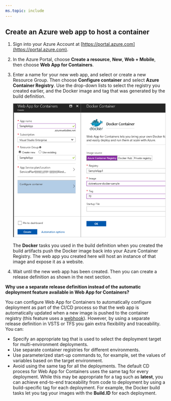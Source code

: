```yaml
---
ms.topic: include
---
```


## Create an Azure web app to host a container

1. Sign into your Azure Account at [https://portal.azure.com](https://portal.azure.com).

1. In the Azure Portal, choose **Create a resource**, **New**, **Web + Mobile**, then choose **Web App for Containers**.    

1. Enter a name for your new web app, and select or create a new Resource Group.
   Then choose **Configure container** and select **Azure Container Registry**.
   Use the drop-down lists to select the registry you created earlier, and the
   Docker image and tag that was generated by the build definition.

   ![Creating the Web App for Containers](_img/create-docker-container-webapp.png)

   The **Docker** tasks you used in the build definition when you created the
   build artifacts push the Docker image back into your Azure Container Registry.
   The web app you created here will host an instance of that image and expose it as a website.

1. Wait until the new web app has been created. Then you can create a release definition as shown in the next section.

**Why use a separate release definition instead of the automatic deployment feature available in Web App for Containers?**

You can configure Web App for Containers to automatically configure deployment as part of the
CI/CD process so that the web app is automatically updated when a new image is pushed to the container
registry (this feature uses a [webhook](https://docs.microsoft.com/en-us/azure/container-registry/container-registry-webhook)).
However, by using a separate release definition in VSTS or TFS you gain extra flexibility and traceability. You can:

* Specify an appropriate tag that is used to select the deployment target for multi-environment deployments.
* Use separate container registries for different environments.
* Use parameterized start-up commands to, for example, set the values of variables based on the target environment.
* Avoid using the same tag for all the deployments. The default CD process for Web App for Containers
  uses the same tag for every deployment. While this may be appropriate for a tag such as **latest**,
  you can achieve end-to-end traceability from code to deployment by using a build-specific tag for each deployment.
  For example, the Docker build tasks let you tag your images with the **Build.ID** for each deployment. 
